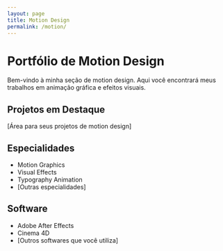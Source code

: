 ```yaml
---
layout: page
title: Motion Design
permalink: /motion/
---
```


# Portfólio de Motion Design

Bem-vindo à minha seção de motion design. Aqui você encontrará meus trabalhos em animação gráfica e efeitos visuais.

## Projetos em Destaque

[Área para seus projetos de motion design]

## Especialidades
- Motion Graphics
- Visual Effects
- Typography Animation
- [Outras especialidades]

## Software
- Adobe After Effects
- Cinema 4D
- [Outros softwares que você utiliza]